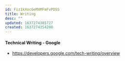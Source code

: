 ```yaml
---
id: Fiz1kXocGeMXMFmFvPDSS
title: Writing
desc: ""
updated: 1637274385727
created: 1637274354200
---
```


#### Technical Writing - Google

- https://developers.google.com/tech-writing/overview
